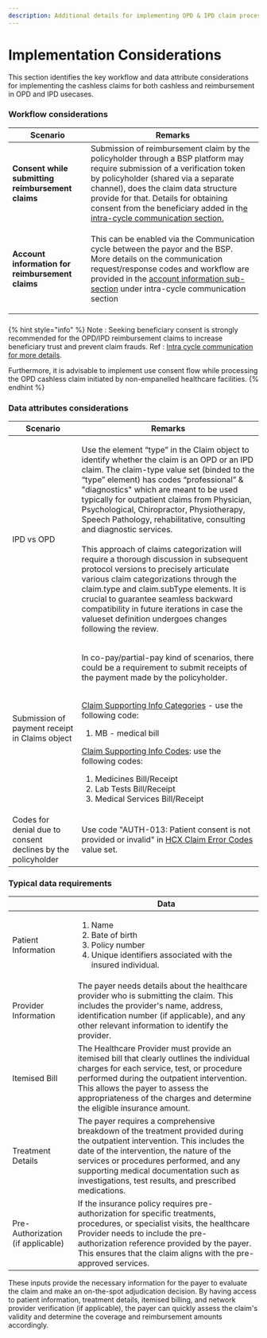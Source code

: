 ```yaml
---
description: Additional details for implementing OPD & IPD claim process using HCX protocol
---
```


# Implementation Considerations

This section identifies the key workflow and data attribute considerations for implementing the cashless claims for both cashless and reimbursement  in OPD and IPD usecases.&#x20;

### **Workflow considerations**&#x20;

| Scenario                                           | Remarks                                                                                                                                                                                                                                                                                                                                                                                                                                                                              |
| -------------------------------------------------- | ------------------------------------------------------------------------------------------------------------------------------------------------------------------------------------------------------------------------------------------------------------------------------------------------------------------------------------------------------------------------------------------------------------------------------------------------------------------------------------ |
| **Consent while submitting reimbursement claims**  | Submission of reimbursement claim by the policyholder through a BSP platform may require submission of a verification token by policyholder (shared via a separate channel), does the claim data structure provide for that. Details for obtaining consent from the beneficiary added in th[e intra-cycle communication section.](../hcx-technical-specifications/open-protocol/key-components-building-blocks/exchange-protocol/alternate-message-flows/intra-cycle-communication/) |
| **Account information for reimbursement claims**   | <p>This can be enabled via the Communication cycle between the payor and the BSP. <br>More details on the communication request/response codes and workflow are provided in the <a href="../hcx-technical-specifications/open-protocol/key-components-building-blocks/exchange-protocol/alternate-message-flows/intra-cycle-communication/seeking-account-information.md">account information sub-section</a> under intra-cycle communication section</p>                            |

###

{% hint style="info" %}
Note : Seeking beneficiary consent is strongly recommended for the OPD/IPD reimbursement claims to increase beneficiary trust and prevent claim frauds. Ref : [Intra cycle communication for more details](../hcx-technical-specifications/open-protocol/key-components-building-blocks/exchange-protocol/alternate-message-flows/intra-cycle-communication/).

Furthermore, it is advisable to implement use consent flow while processing the OPD cashless claim  initiated by non-empanelled healthcare facilities.&#x20;
{% endhint %}

### **Data attributes considerations**&#x20;

| Scenario                                                     | Remarks                                                                                                                                                                                                                                                                                                                                                                                                                                                                                                                                                                                                                                                                                                                                                                                         |
| ------------------------------------------------------------ | ----------------------------------------------------------------------------------------------------------------------------------------------------------------------------------------------------------------------------------------------------------------------------------------------------------------------------------------------------------------------------------------------------------------------------------------------------------------------------------------------------------------------------------------------------------------------------------------------------------------------------------------------------------------------------------------------------------------------------------------------------------------------------------------------- |
| IPD vs OPD                                                   | <p>Use the element “type” in the Claim object to identify whether the claim is an OPD or an IPD claim. The claim-type value set (binded to the “type” element) has codes “professional” &#x26; "diagnostics" which are meant to be used typically for outpatient claims from Physician, Psychological, Chiropractor, Physiotherapy, Speech Pathology, rehabilitative, consulting and diagnostic services.<br><br>This approach of claims categorization will require a thorough discussion in subsequent protocol versions to precisely articulate various claim categorizations through the claim.type and claim.subType elements. It is crucial to guarantee seamless backward compatibility in future iterations in case the valueset definition undergoes changes following the review.</p> |
| Submission of payment receipt in Claims object               | <p></p><p>In co-pay/partial-pay kind of scenarios, there could be a requirement to submit receipts of the payment made by the policyholder. </p><p><br><a href="https://ig.hcxprotocol.io/v0.9/ValueSet-claim-supporting-info-categories.html">Claim Supporting Info Categories</a> - use the following code:</p><ol><li>MB - medical bill</li></ol><p><a href="https://ig.hcxprotocol.io/v0.9/ValueSet-claim-supporting-info-codes.html">Claim Supporting Info Codes</a>: use the following codes:</p><ol><li>Medicines Bill/Receipt</li><li>Lab Tests Bill/Receipt</li><li>Medical Services Bill/Receipt</li></ol>                                                                                                                                                                            |
| Codes for denial due to consent declines by the policyholder | Use code "AUTH-013: Patient consent is not provided or invalid" in [HCX Claim Error Codes](https://ig.hcxprotocol.io/v0.9/ValueSet-claim-error-codes.html) value set.                                                                                                                                                                                                                                                                                                                                                                                                                                                                                                                                                                                                                           |

### Typical data requirements&#x20;

|                                   | Data                                                                                                                                                                                                                                                                                                                  |
| --------------------------------- | --------------------------------------------------------------------------------------------------------------------------------------------------------------------------------------------------------------------------------------------------------------------------------------------------------------------- |
| Patient Information               | <ol><li>Name </li><li>Bate of birth </li><li>Policy number </li><li>Unique identifiers associated with the insured individual.</li></ol>                                                                                                                                                                              |
| Provider Information              | The payer needs details about the healthcare provider who is submitting the claim. This includes the provider's name, address, identification number (if applicable), and any other relevant information to identify the provider.                                                                                    |
| Itemised Bill                     | The Healthcare Provider must provide an itemised bill that clearly outlines the individual charges for each service, test, or procedure performed during the outpatient intervention. This allows the payer to assess the appropriateness of the charges and determine the eligible insurance amount.                 |
| Treatment Details                 | The payer requires a comprehensive breakdown of the treatment provided during the outpatient intervention. This includes the date of the intervention, the nature of the services or procedures performed, and any supporting medical documentation such as investigations, test results, and prescribed medications. |
| Pre-Authorization (if applicable) | If the insurance policy requires pre-authorization for specific treatments, procedures, or specialist visits, the healthcare Provider needs to include the pre-authorization reference provided by the payer. This ensures that the claim aligns with the pre-approved services.                                      |

These inputs provide the necessary information for the payer to evaluate the claim and make an on-the-spot adjudication decision. By having access to patient information, treatment details, itemised billing, and network provider verification (if applicable), the payer can quickly assess the claim's validity and determine the coverage and reimbursement amounts accordingly.
